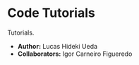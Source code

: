 # Code Tutorials

Tutorials.

* **Author:** Lucas Hideki Ueda
* **Collaborators:** Igor Carneiro Figueredo

